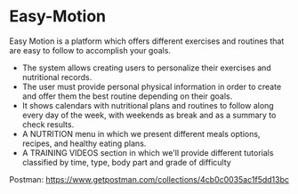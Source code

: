 # Easy-Motion

Easy Motion is a platform which offers different exercises and routines that are easy to follow to accomplish your goals.

- The system allows creating users to personalize their exercises and nutritional records.
- The user must provide personal physical information in order to create and offer them the best routine depending on their goals.
- It shows calendars with nutritional plans and routines to follow along every day of the week, with weekends as break and as a summary to check results.
- A NUTRITION menu in which we present different meals options, recipes, and healthy eating plans.
- A TRAINING VIDEOS section in which we'll provide different tutorials classified by time, type, body part and grade of difficulty

Postman: https://www.getpostman.com/collections/4cb0c0035ac1f5dd13bc
